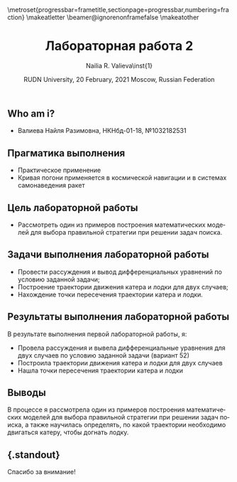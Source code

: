﻿---
## Front matter
lang: ru-RU
title: Лабораторная работа 2
author: |
	Nailia R. Valieva\inst{1}
institute: |
	\inst{1}RUDN University, Moscow, Russian Federation
date: RUDN University, 20 February, 2021 Moscow, Russian Federation

## Formatting
toc: false
slide_level: 2
theme: metropolis
header-includes: 
 - \metroset{progressbar=frametitle,sectionpage=progressbar,numbering=fraction}
 - '\makeatletter'
 - '\beamer@ignorenonframefalse'
 - '\makeatother'
aspectratio: 43
section-titles: true
---

## Who am i?

- Валиева Найля Разимовна, НКНбд-01-18, №1032182531


## Прагматика выполнения

- Практическое применение
- Кривая погони применяется в космической навигации и в системах самонаведения ракет


## Цель лабораторной работы

- Рассмотреть один из примеров построения математических моделей для выбора правильной стратегии при решении задач поиска.

## Задачи выполнения лабораторной работы

- Провести рассуждения и вывод дифференциальных уравнений по условию заданной задачи; 
- Построение траектории движения катера и лодки для двух случаев;
- Нахождение точки пересечения траектории катера и лодки. 

## Результаты выполнения лабораторной работы

В результате выполнения первой лабораторной работы, я: 

- Провела рассуждения и вывела дифференциальные уравнения для двух случаев по условию заданной задачи (вариант 52)
- Построила траектории движения катера и лодки для двух случаев
- Нашла точки пересечения траектории катера и лодки

## Выводы

В процессе я рассмотрела один из примеров построения математических моделей для выбора правильной стратегии при решении задач поиска, а также научилась определять, по какой траектории необходимо двигаться катеру, чтобы догнать лодку.





## {.standout}

Спасибо за внимание!
